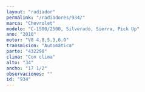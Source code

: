 ```yaml
---
layout: "radiador"
permalink: "/radiadores/934/"
marca: "Chevrolet"
modelo: "C-1500/2500, Silverado, Sierra, Pick Up"
ano: "2010"
motor: "V8 4.8,5.3,6.0"
transmision: "Automática"
parte: "432298"
clima: "Con clima"
alto: "34"
ancho: "17 1/2"
observaciones: ""
id: "934"
---
```


